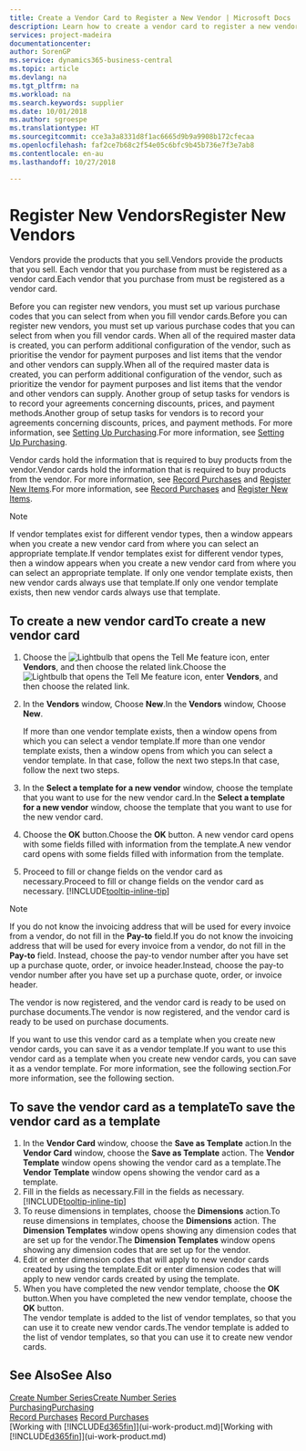 ```yaml
---
title: Create a Vendor Card to Register a New Vendor | Microsoft Docs
description: Learn how to create a vendor card to register a new vendor or supplier.
services: project-madeira
documentationcenter: 
author: SorenGP
ms.service: dynamics365-business-central
ms.topic: article
ms.devlang: na
ms.tgt_pltfrm: na
ms.workload: na
ms.search.keywords: supplier
ms.date: 10/01/2018
ms.author: sgroespe
ms.translationtype: HT
ms.sourcegitcommit: cce3a3a8331d8f1ac6665d9b9a9908b172cfecaa
ms.openlocfilehash: faf2ce7b68c2f54e05c6bfc9b45b736e7f3e7ab8
ms.contentlocale: en-au
ms.lasthandoff: 10/27/2018

---
```

# <a name="register-new-vendors"></a><span data-ttu-id="cdb6f-103">Register New Vendors</span><span class="sxs-lookup"><span data-stu-id="cdb6f-103">Register New Vendors</span></span>
<span data-ttu-id="cdb6f-104">Vendors provide the products that you sell.</span><span class="sxs-lookup"><span data-stu-id="cdb6f-104">Vendors provide the products that you sell.</span></span> <span data-ttu-id="cdb6f-105">Each vendor that you purchase from must be registered as a vendor card.</span><span class="sxs-lookup"><span data-stu-id="cdb6f-105">Each vendor that you purchase from must be registered as a vendor card.</span></span>

<span data-ttu-id="cdb6f-106">Before you can register new vendors, you must set up various purchase codes that you can select from when you fill vendor cards.</span><span class="sxs-lookup"><span data-stu-id="cdb6f-106">Before you can register new vendors, you must set up various purchase codes that you can select from when you fill vendor cards.</span></span> <span data-ttu-id="cdb6f-107">When all of the required master data is created, you can perform additional configuration of the vendor, such as prioritise the vendor for payment purposes and list items that the vendor and other vendors can supply.</span><span class="sxs-lookup"><span data-stu-id="cdb6f-107">When all of the required master data is created, you can perform additional configuration of the vendor, such as prioritize the vendor for payment purposes and list items that the vendor and other vendors can supply.</span></span> <span data-ttu-id="cdb6f-108">Another group of setup tasks for vendors is to record your agreements concerning discounts, prices, and payment methods.</span><span class="sxs-lookup"><span data-stu-id="cdb6f-108">Another group of setup tasks for vendors is to record your agreements concerning discounts, prices, and payment methods.</span></span> <span data-ttu-id="cdb6f-109">For more information, see [Setting Up Purchasing](purchasing-setup-purchasing.md).</span><span class="sxs-lookup"><span data-stu-id="cdb6f-109">For more information, see [Setting Up Purchasing](purchasing-setup-purchasing.md).</span></span>

<span data-ttu-id="cdb6f-110">Vendor cards hold the information that is required to buy products from the vendor.</span><span class="sxs-lookup"><span data-stu-id="cdb6f-110">Vendor cards hold the information that is required to buy products from the vendor.</span></span> <span data-ttu-id="cdb6f-111">For more information, see [Record Purchases](purchasing-how-record-purchases.md) and [Register New Items](inventory-how-register-new-items.md).</span><span class="sxs-lookup"><span data-stu-id="cdb6f-111">For more information, see [Record Purchases](purchasing-how-record-purchases.md) and [Register New Items](inventory-how-register-new-items.md).</span></span>

> [!NOTE]  
>   <span data-ttu-id="cdb6f-112">If vendor templates exist for different vendor types, then a window appears when you create a new vendor card from where you can select an appropriate template.</span><span class="sxs-lookup"><span data-stu-id="cdb6f-112">If vendor templates exist for different vendor types, then a window appears when you create a new vendor card from where you can select an appropriate template.</span></span> <span data-ttu-id="cdb6f-113">If only one vendor template exists, then new vendor cards always use that template.</span><span class="sxs-lookup"><span data-stu-id="cdb6f-113">If only one vendor template exists, then new vendor cards always use that template.</span></span>

## <a name="to-create-a-new-vendor-card"></a><span data-ttu-id="cdb6f-114">To create a new vendor card</span><span class="sxs-lookup"><span data-stu-id="cdb6f-114">To create a new vendor card</span></span>
1. <span data-ttu-id="cdb6f-115">Choose the ![Lightbulb that opens the Tell Me feature](media/ui-search/search_small.png "Tell me what you want to do") icon, enter **Vendors**, and then choose the related link.</span><span class="sxs-lookup"><span data-stu-id="cdb6f-115">Choose the ![Lightbulb that opens the Tell Me feature](media/ui-search/search_small.png "Tell me what you want to do") icon, enter **Vendors**, and then choose the related link.</span></span>  
2. <span data-ttu-id="cdb6f-116">In the **Vendors** window, Choose **New**.</span><span class="sxs-lookup"><span data-stu-id="cdb6f-116">In the **Vendors** window, Choose **New**.</span></span>

    <span data-ttu-id="cdb6f-117">If more than one vendor template exists, then a window opens from which you can select a vendor template.</span><span class="sxs-lookup"><span data-stu-id="cdb6f-117">If more than one vendor template exists, then a window opens from which you can select a vendor template.</span></span> <span data-ttu-id="cdb6f-118">In that case, follow the next two steps.</span><span class="sxs-lookup"><span data-stu-id="cdb6f-118">In that case, follow the next two steps.</span></span>
3. <span data-ttu-id="cdb6f-119">In the **Select a template for a new vendor** window, choose the template that you want to use for the new vendor card.</span><span class="sxs-lookup"><span data-stu-id="cdb6f-119">In the **Select a template for a new vendor** window, choose the template that you want to use for the new vendor card.</span></span>
4. <span data-ttu-id="cdb6f-120">Choose the **OK** button.</span><span class="sxs-lookup"><span data-stu-id="cdb6f-120">Choose the **OK** button.</span></span> <span data-ttu-id="cdb6f-121">A new vendor card opens with some fields filled with information from the template.</span><span class="sxs-lookup"><span data-stu-id="cdb6f-121">A new vendor card opens with some fields filled with information from the template.</span></span>
5. <span data-ttu-id="cdb6f-122">Proceed to fill or change fields on the vendor card as necessary.</span><span class="sxs-lookup"><span data-stu-id="cdb6f-122">Proceed to fill or change fields on the vendor card as necessary.</span></span> [!INCLUDE[tooltip-inline-tip](includes/tooltip-inline-tip_md.md)]

> [!NOTE]  
>   <span data-ttu-id="cdb6f-123">If you do not know the invoicing address that will be used for every invoice from a vendor, do not fill in the **Pay-to** field.</span><span class="sxs-lookup"><span data-stu-id="cdb6f-123">If you do not know the invoicing address that will be used for every invoice from a vendor, do not fill in the **Pay-to** field.</span></span> <span data-ttu-id="cdb6f-124">Instead, choose the pay-to vendor number after you have set up a purchase quote, order, or invoice header.</span><span class="sxs-lookup"><span data-stu-id="cdb6f-124">Instead, choose the pay-to vendor number after you have set up a purchase quote, order, or invoice header.</span></span>

<span data-ttu-id="cdb6f-125">The vendor is now registered, and the vendor card is ready to be used on purchase documents.</span><span class="sxs-lookup"><span data-stu-id="cdb6f-125">The vendor is now registered, and the vendor card is ready to be used on purchase documents.</span></span>

<span data-ttu-id="cdb6f-126">If you want to use this vendor card as a template when you create new vendor cards, you can save it as a vendor template.</span><span class="sxs-lookup"><span data-stu-id="cdb6f-126">If you want to use this vendor card as a template when you create new vendor cards, you can save it as a vendor template.</span></span> <span data-ttu-id="cdb6f-127">For more information, see the following section.</span><span class="sxs-lookup"><span data-stu-id="cdb6f-127">For more information, see the following section.</span></span>

## <a name="to-save-the-vendor-card-as-a-template"></a><span data-ttu-id="cdb6f-128">To save the vendor card as a template</span><span class="sxs-lookup"><span data-stu-id="cdb6f-128">To save the vendor card as a template</span></span>
1. <span data-ttu-id="cdb6f-129">In the **Vendor Card** window, choose the **Save as Template** action.</span><span class="sxs-lookup"><span data-stu-id="cdb6f-129">In the **Vendor Card** window, choose the **Save as Template** action.</span></span> <span data-ttu-id="cdb6f-130">The **Vendor Template** window opens showing the vendor card as a template.</span><span class="sxs-lookup"><span data-stu-id="cdb6f-130">The **Vendor Template** window opens showing the vendor card as a template.</span></span>
2. <span data-ttu-id="cdb6f-131">Fill in the fields as necessary.</span><span class="sxs-lookup"><span data-stu-id="cdb6f-131">Fill in the fields as necessary.</span></span> [!INCLUDE[tooltip-inline-tip](includes/tooltip-inline-tip_md.md)]
3. <span data-ttu-id="cdb6f-132">To reuse dimensions in templates, choose the **Dimensions** action.</span><span class="sxs-lookup"><span data-stu-id="cdb6f-132">To reuse dimensions in templates, choose the **Dimensions** action.</span></span> <span data-ttu-id="cdb6f-133">The **Dimension Templates** window opens showing any dimension codes that are set up for the vendor.</span><span class="sxs-lookup"><span data-stu-id="cdb6f-133">The **Dimension Templates** window opens showing any dimension codes that are set up for the vendor.</span></span>
4. <span data-ttu-id="cdb6f-134">Edit or enter dimension codes that will apply to new vendor cards created by using the template.</span><span class="sxs-lookup"><span data-stu-id="cdb6f-134">Edit or enter dimension codes that will apply to new vendor cards created by using the template.</span></span>
5. <span data-ttu-id="cdb6f-135">When you have completed the new vendor template, choose the **OK** button.</span><span class="sxs-lookup"><span data-stu-id="cdb6f-135">When you have completed the new vendor template, choose the **OK** button.</span></span>  
   <span data-ttu-id="cdb6f-136">The vendor template is added to the list of vendor templates, so that you can use it to create new vendor cards.</span><span class="sxs-lookup"><span data-stu-id="cdb6f-136">The vendor template is added to the list of vendor templates, so that you can use it to create new vendor cards.</span></span>

## <a name="see-also"></a><span data-ttu-id="cdb6f-137">See Also</span><span class="sxs-lookup"><span data-stu-id="cdb6f-137">See Also</span></span>
[<span data-ttu-id="cdb6f-138">Create Number Series</span><span class="sxs-lookup"><span data-stu-id="cdb6f-138">Create Number Series</span></span>](ui-create-number-series.md)  
[<span data-ttu-id="cdb6f-139">Purchasing</span><span class="sxs-lookup"><span data-stu-id="cdb6f-139">Purchasing</span></span>](purchasing-manage-purchasing.md)  
<span data-ttu-id="cdb6f-140">[Record Purchases](purchasing-how-record-purchases.md) </span><span class="sxs-lookup"><span data-stu-id="cdb6f-140">[Record Purchases](purchasing-how-record-purchases.md) </span></span>  
<span data-ttu-id="cdb6f-141">[Working with [!INCLUDE[d365fin](includes/d365fin_md.md)]](ui-work-product.md)</span><span class="sxs-lookup"><span data-stu-id="cdb6f-141">[Working with [!INCLUDE[d365fin](includes/d365fin_md.md)]](ui-work-product.md)</span></span>  

